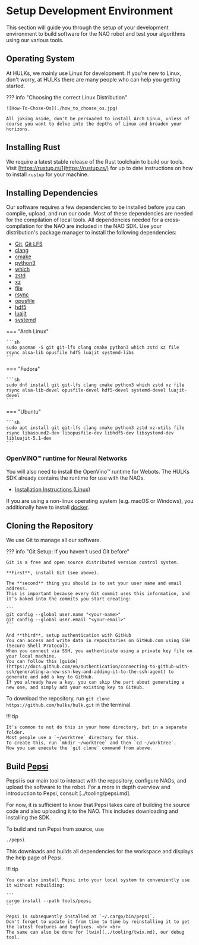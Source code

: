 # Setup Development Environment

This section will guide you through the setup of your development environment to build software for the NAO robot and test your algorithms using our various tools.

## Operating System

At HULKs, we mainly use Linux for development.
If you're new to Linux, don't worry, at HULKs there are many people who can help you getting started.

??? info "Choosing the correct Linux Distribution"

    ![How-To-Chose-Os](./how_to_choose_os.jpg)

    All joking aside, don't be persuaded to install Arch Linux, unless of course you want to delve into the depths of Linux and broaden your horizons.

## Installing Rust

We require a latest stable release of the Rust toolchain to build our tools.
Visit [https://rustup.rs/](https://rustup.rs/) for up to date instructions on how to install `rustup` for your machine.

## Installing Dependencies

Our software requires a few dependencies to be installed before you can compile, upload, and run our code.
Most of these dependencies are needed for the compilation of local tools.
All dependencies needed for a cross-compilation for the NAO are included in the NAO SDK.
Use your distribution's package manager to install the following dependencies:

-   [Git](https://git-scm.com/), [Git LFS](https://git-lfs.com/)
-   [clang](https://clang.llvm.org/)
-   [cmake](https://cmake.org/)
-   [python3](https://www.python.org/)
-   [which](https://carlowood.github.io/which/)
-   [zstd](http://www.zstd.net/)
-   [xz](https://tukaani.org/xz/)
-   [file](https://darwinsys.com/file/)
-   [rsync](https://rsync.samba.org/)
-   [opusfile](https://opus-codec.org/)
-   [hdf5](https://www.hdfgroup.org/solutions/hdf5/)
-   [luajit](https://luajit.org/)
-   [systemd](https://www.freedesktop.org/wiki/Software/systemd/)

=== "Arch Linux"

    ```sh
    sudo pacman -S git git-lfs clang cmake python3 which zstd xz file rsync alsa-lib opusfile hdf5 luajit systemd-libs
    ```

=== "Fedora"

    ```sh
    sudo dnf install git git-lfs clang cmake python3 which zstd xz file rsync alsa-lib-devel opusfile-devel hdf5-devel systemd-devel luajit-devel
    ```

=== "Ubuntu"

    ```sh
    sudo apt install git git-lfs clang cmake python3 zstd xz-utils file rsync libasound2-dev libopusfile-dev libhdf5-dev libsystemd-dev libluajit-5.1-dev
    ```

### OpenVINO™ runtime for Neural Networks

You will also need to install the OpenVino:tm: runtime for Webots. The HULKs SDK already contains the runtime for use with the NAOs.

-   [Installation Instructions (Linux)](https://docs.openvino.ai/2024/get-started/install-openvino/install-openvino-linux.html)

If you are using a non-linux operating system (e.g. macOS or Windows), you additionally have to install [docker](https://docs.docker.com/engine/install/).

## Cloning the Repository

We use Git to manage all our software.

??? info "Git Setup: If you haven't used Git before"

    Git is a free and open source distributed version control system.

    **First**, install Git (see above).

    The **second** thing you should is to set your user name and email address.
    This is important because every Git commit uses this information, and it’s baked into the commits you start creating:

    ```
    git config --global user.name "<your-name>"
    git config --global user.email "<your-email>"
    ```

    And **third**, setup authentication with GitHub
    You can access and write data in repositories on GitHub.com using SSH (Secure Shell Protocol).
    When you connect via SSH, you authenticate using a private key file on your local machine.
    You can follow this [guide](https://docs.github.com/en/authentication/connecting-to-github-with-ssh/generating-a-new-ssh-key-and-adding-it-to-the-ssh-agent) to generate and add a key to GitHub.
    If you already have a key, you can skip the part about generating a new one, and simply add your existing key to GitHub.

To download the repository, run `git clone https://github.com/hulks/hulk.git` in the terminal.

!!! tip

    It's common to not do this in your home directory, but in a separate folder.
    Most people use a `~/worktree` directory for this.
    To create this, run `mkdir ~/worktree` and then `cd ~/worktree`.
    Now you can execute the `git clone` command from above.

## Build [Pepsi](../tooling/pepsi.md)

Pepsi is our main tool to interact with the repository, configure NAOs, and upload the software to the robot.
For a more in depth overview and introduction to Pepsi, consult [../tooling/pepsi.md].

For now, it is sufficient to know that Pepsi takes care of building the source code and also uploading it to the NAO.
This includes downloading and installing the SDK.

To build and run Pepsi from source, use

```sh
./pepsi
```

This downloads and builds all dependencies for the workspace and displays the help page of Pepsi.

!!! tip

    You can also install Pepsi into your local system to conveniently use it without rebuilding:

    ```
    cargo install --path tools/pepsi
    ```

    Pepsi is subsequently installed at `~/.cargo/bin/pepsi`.
    Don't forget to update it from time to time by reinstalling it to get the latest features and bugfixes. <br> <br>
    The same can also be done for [twix](../tooling/twix.md), our debug tool.
